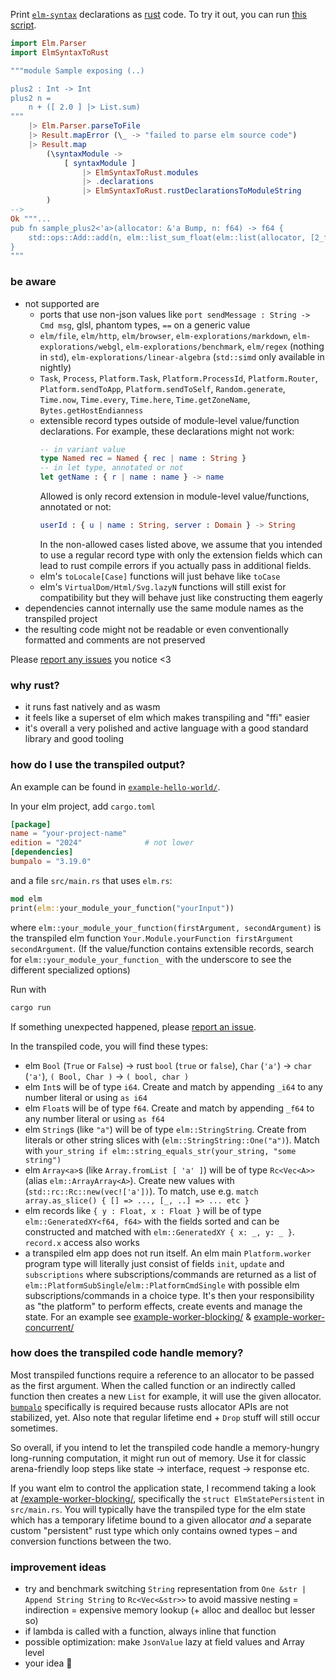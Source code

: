 Print [`elm-syntax`](https://dark.elm.dmy.fr/packages/stil4m/elm-syntax/latest/) declarations as [rust](https://www.rust-lang.org/) code.
To try it out, you can
run [this script](https://github.com/lue-bird/elm-syntax-to-rust/tree/main/node-elm-to-rust).

```elm
import Elm.Parser
import ElmSyntaxToRust

"""module Sample exposing (..)

plus2 : Int -> Int
plus2 n =
    n + ([ 2.0 ] |> List.sum)
"""
    |> Elm.Parser.parseToFile
    |> Result.mapError (\_ -> "failed to parse elm source code")
    |> Result.map
        (\syntaxModule ->
            [ syntaxModule ]
                |> ElmSyntaxToRust.modules
                |> .declarations
                |> ElmSyntaxToRust.rustDeclarationsToModuleString
        )
-->
Ok """...
pub fn sample_plus2<'a>(allocator: &'a Bump, n: f64) -> f64 {
    std::ops::Add::add(n, elm::list_sum_float(elm::list(allocator, [2_f64])))
}
"""
```

### be aware

- not supported are
    - ports that use non-json values like `port sendMessage : String -> Cmd msg`, glsl, phantom types, `==` on a generic value
    - `elm/file`, `elm/http`, `elm/browser`, `elm-explorations/markdown`, `elm-explorations/webgl`, `elm-explorations/benchmark`, `elm/regex` (nothing in `std`), `elm-explorations/linear-algebra` (`std::simd` only available in nightly)
    - `Task`, `Process`, `Platform.Task`, `Platform.ProcessId`, `Platform.Router`, `Platform.sendToApp`, `Platform.sendToSelf`, `Random.generate`, `Time.now`, `Time.every`, `Time.here`, `Time.getZoneName`, `Bytes.getHostEndianness`
    - extensible record types outside of module-level value/function declarations. For example, these declarations might not work:
        ```elm
        -- in variant value
        type Named rec = Named { rec | name : String }
        -- in let type, annotated or not
        let getName : { r | name : name } -> name
        ```
        Allowed is only record extension in module-level value/functions, annotated or not:
        ```elm
        userId : { u | name : String, server : Domain } -> String
        ```
        In the non-allowed cases listed above, we assume that you intended to use a regular record type with only the extension fields which can lead to rust compile errors if you actually pass in additional fields.
    - elm's `toLocale[Case]` functions will just behave like `toCase`
    - elm's `VirtualDom/Html/Svg.lazyN` functions will still exist for compatibility but they will behave just like constructing them eagerly
- dependencies cannot internally use the same module names as the transpiled project
- the resulting code might not be readable or even conventionally formatted and comments are not preserved

Please [report any issues](https://github.com/lue-bird/elm-syntax-to-rust/issues/new) you notice <3

### why rust?

- it runs fast natively and as wasm
- it feels like a superset of elm which makes transpiling and "ffi" easier
- it's overall a very polished and active language with a good standard library and good tooling

### how do I use the transpiled output?

An example can be found in [`example-hello-world/`](https://github.com/lue-bird/elm-syntax-to-rust/tree/main/example-hello-world).

In your elm project, add `cargo.toml`

```toml
[package]
name = "your-project-name"
edition = "2024"              # not lower
[dependencies]
bumpalo = "3.19.0"
```

and a file `src/main.rs` that uses `elm.rs`:

```rust
mod elm
print(elm::your_module_your_function("yourInput"))
```

where `elm::your_module_your_function(firstArgument, secondArgument)` is the transpiled elm function `Your.Module.yourFunction firstArgument secondArgument`. (If the value/function contains extensible records, search for `elm::your_module_your_function_` with the underscore to see the different specialized options)

Run with
```bash
cargo run
```

If something unexpected happened,
please [report an issue](https://github.com/lue-bird/elm-syntax-to-rust/issues/new).

In the transpiled code, you will find these types:

- elm `Bool` (`True` or `False`) → rust `bool` (`true` or `false`), `Char` (`'a'`) → `char` (`'a'`), `( Bool, Char )` → `( bool, char )`
- elm `Int`s will be of type `i64`. Create and match by appending `_i64` to any number literal or using `as i64`
- elm `Float`s will be of type `f64`. Create and match by appending `_f64` to any number literal or using `as f64`
- elm `String`s (like `"a"`) will be of type `elm::StringString`.
  Create from literals or other string slices with (`elm::StringString::One("a")`). Match with `your_string if elm::string_equals_str(your_string, "some string")`
- elm `Array<a>`s (like `Array.fromList [ 'a' ]`) will be of type `Rc<Vec<A>>` (alias `elm::ArrayArray<A>`).
  Create new values with (`std::rc::Rc::new(vec!['a'])`). To match, use e.g. `match array.as_slice() { [] => ..., [_, ..] => ... etc }`
- elm records like `{ y : Float, x : Float }` will be of type `elm::GeneratedXY<f64, f64>` with the fields sorted and can be constructed and matched with `elm::GeneratedXY { x: _, y: _ }`. `record.x` access also works
- a transpiled elm app does not run itself.
  An elm main `Platform.worker` program type will literally just consist of fields `init`, `update` and `subscriptions` where
  subscriptions/commands are returned as a list of `elm::PlatformSubSingle`/`elm::PlatformCmdSingle` with possible elm subscriptions/commands in a choice type.
  It's then your responsibility as "the platform" to perform effects, create events and manage the state. For an example see [example-worker-blocking/](https://github.com/lue-bird/elm-syntax-to-rust/tree/main/example-worker-blocking) & [example-worker-concurrent/](https://github.com/lue-bird/elm-syntax-to-rust/tree/main/example-worker-concurrent)

### how does the transpiled code handle memory?

Most transpiled functions require a reference to an allocator to be passed as the first argument.
When the called function or an indirectly called function then creates a new `List` for example, it will use the given allocator.
[`bumpalo`](https://docs.rs/bumpalo/latest/bumpalo/index.html) specifically is required because rusts allocator APIs are not stabilized, yet.
Also note that regular lifetime end + `Drop` stuff will still occur sometimes.

So overall, if you intend to let the transpiled code handle a memory-hungry long-running computation, it might run out of memory.
Use it for classic arena-friendly loop steps like state → interface, request → response etc.

If you want elm to control the application state,
I recommend taking a look at [/example-worker-blocking/](https://github.com/lue-bird/elm-syntax-to-rust/tree/main/example-worker-blocking),
specifically the `struct ElmStatePersistent` in `src/main.rs`.
You will typically have the transpiled type for the elm state which has a temporary lifetime bound to a given allocator _and_ a separate custom "persistent" rust type
which only contains owned types – and conversion functions between the two.

### improvement ideas

- try and benchmark switching `String` representation from `One &str | Append String String` to `Rc<Vec<&str>>` to avoid massive nesting = indirection = expensive memory lookup (+ alloc and dealloc but lesser so)
- if lambda is called with a function, always inline that function
- possible optimization: make `JsonValue` lazy at field values and Array level
- your idea 👀
